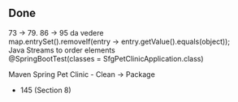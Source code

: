 <h2>Done</h2>

73 -> 79. 86 -> 95 da vedere<br>
map.entrySet().removeIf(entry -> entry.getValue().equals(object)); <br>
Java Streams to order elements<br>
@SpringBootTest(classes = SfgPetClinicApplication.class)<br>

Maven Spring Pet Clinic - Clean -> Package
<ul>
    <li>145 (Section 8)</li>
</ul>
